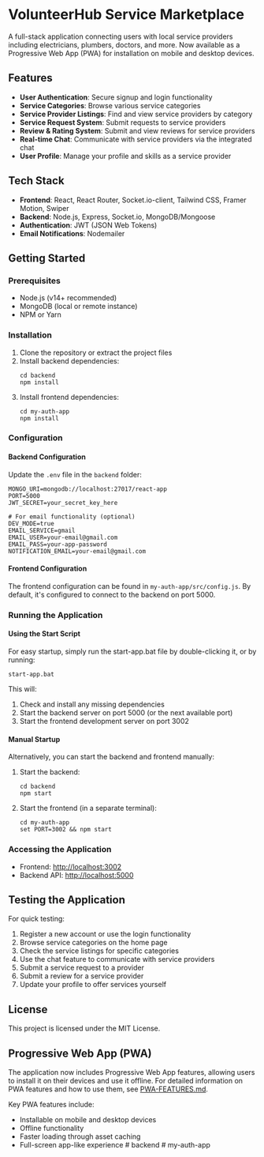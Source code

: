# VolunteerHub Service Marketplace

A full-stack application connecting users with local service providers including electricians, plumbers, doctors, and more. Now available as a Progressive Web App (PWA) for installation on mobile and desktop devices.

## Features

- **User Authentication**: Secure signup and login functionality
- **Service Categories**: Browse various service categories
- **Service Provider Listings**: Find and view service providers by category
- **Service Request System**: Submit requests to service providers
- **Review & Rating System**: Submit and view reviews for service providers
- **Real-time Chat**: Communicate with service providers via the integrated chat
- **User Profile**: Manage your profile and skills as a service provider

## Tech Stack

- **Frontend**: React, React Router, Socket.io-client, Tailwind CSS, Framer Motion, Swiper
- **Backend**: Node.js, Express, Socket.io, MongoDB/Mongoose
- **Authentication**: JWT (JSON Web Tokens)
- **Email Notifications**: Nodemailer

## Getting Started

### Prerequisites

- Node.js (v14+ recommended)
- MongoDB (local or remote instance)
- NPM or Yarn

### Installation

1. Clone the repository or extract the project files
2. Install backend dependencies:
   ```
   cd backend
   npm install
   ```
3. Install frontend dependencies:
   ```
   cd my-auth-app
   npm install
   ```

### Configuration

#### Backend Configuration

Update the `.env` file in the `backend` folder:

```
MONGO_URI=mongodb://localhost:27017/react-app
PORT=5000
JWT_SECRET=your_secret_key_here

# For email functionality (optional)
DEV_MODE=true
EMAIL_SERVICE=gmail
EMAIL_USER=your-email@gmail.com
EMAIL_PASS=your-app-password
NOTIFICATION_EMAIL=your-email@gmail.com
```

#### Frontend Configuration

The frontend configuration can be found in `my-auth-app/src/config.js`. By default, it's configured to connect to the backend on port 5000.

### Running the Application

#### Using the Start Script

For easy startup, simply run the start-app.bat file by double-clicking it, or by running:

```
start-app.bat
```

This will:
1. Check and install any missing dependencies
2. Start the backend server on port 5000 (or the next available port)
3. Start the frontend development server on port 3002

#### Manual Startup

Alternatively, you can start the backend and frontend manually:

1. Start the backend:
   ```
   cd backend
   npm start
   ```

2. Start the frontend (in a separate terminal):
   ```
   cd my-auth-app
   set PORT=3002 && npm start
   ```

### Accessing the Application

- Frontend: [http://localhost:3002](http://localhost:3002)
- Backend API: [http://localhost:5000](http://localhost:5000)

## Testing the Application

For quick testing:
1. Register a new account or use the login functionality
2. Browse service categories on the home page
3. Check the service listings for specific categories
4. Use the chat feature to communicate with service providers
5. Submit a service request to a provider
6. Submit a review for a service provider
7. Update your profile to offer services yourself

## License

This project is licensed under the MIT License.

## Progressive Web App (PWA)

The application now includes Progressive Web App features, allowing users to install it on their devices and use it offline. For detailed information on PWA features and how to use them, see [PWA-FEATURES.md](./my-auth-app/PWA-FEATURES.md).

Key PWA features include:
- Installable on mobile and desktop devices
- Offline functionality
- Faster loading through asset caching
- Full-screen app-like experience
#   b a c k e n d  
 #   m y - a u t h - a p p  
 